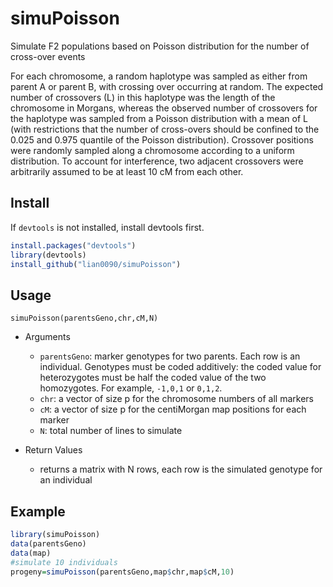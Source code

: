 # simuPoisson
Simulate F2 populations based on Poisson distribution for the number of cross-over events

For each chromosome, a random haplotype was sampled as either from parent A or parent B, with crossing over occurring at random. The expected number of crossovers (L) in this haplotype was the length of the chromosome in Morgans, whereas the observed number of crossovers for the haplotype was sampled from a Poisson distribution with a mean of L (with restrictions that the number of cross-overs should be confined to the 0.025 and 0.975 quantile of the Poisson distribution). Crossover positions were randomly sampled along a chromosome according to a uniform distribution. To account for interference, two adjacent crossovers were arbitrarily assumed to be at least 10 cM from each other. 


## Install
If `devtools` is not installed, install devtools first. 

```R
install.packages("devtools")
library(devtools)
install_github("lian0090/simuPoisson")
```


## Usage
`simuPoisson(parentsGeno,chr,cM,N)`

- Arguments
    - `parentsGeno`: marker genotypes for two parents. Each row is an individual. Genotypes must be coded additively: the coded value for heterozygotes must be half the coded value of the two homozygotes. For example, `-1,0,1` or `0,1,2`. 
    - `chr`: a vector of size p for the chromosome numbers of all markers
    - `cM`: a vector of size p for the centiMorgan map positions for each marker
    - `N`: total number of lines to simulate

- Return Values
    - returns a matrix with N rows, each row is the simulated genotype for an individual


## Example
```R
library(simuPoisson)
data(parentsGeno)
data(map)
#simulate 10 individuals
progeny=simuPoisson(parentsGeno,map$chr,map$cM,10)
```

